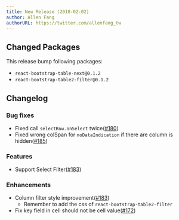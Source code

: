 ```yaml
---
title: New Release (2018-02-02)
author: Allen Fang
authorURL: https://twitter.com/allenfang_tw
---
```


## Changed Packages

This release bump following packages:

* `react-bootstrap-table-next@0.1.2`
* `react-bootstrap-table2-filter@0.1.2`

## Changelog

### Bug fixes
* Fixed call `selectRow.onSelect` twice([#180](https://github.com/react-bootstrap-table/react-bootstrap-table2/issues/180)) 
* Fixed wrong colSpan for `noDataIndication` if there are column is hidden([#185](https://github.com/react-bootstrap-table/react-bootstrap-table2/issues/185))

### Features
* Support Select Filter([#183](https://github.com/react-bootstrap-table/react-bootstrap-table2/pull/183))

### Enhancements
* Column filter style improvement([#183](https://github.com/react-bootstrap-table/react-bootstrap-table2/pull/183))
  * Remember to add the css of `react-bootstrap-table2-filter`
* Fix key field in cell should not be cell value([#172](https://github.com/react-bootstrap-table/react-bootstrap-table2/issues/172))